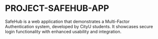 # PROJECT-SAFEHUB-APP
SafeHub is a web application that demonstrates a Multi-Factor Authentication system, developed by CityU students. It showcases secure login functionality with enhanced usability and integration.
